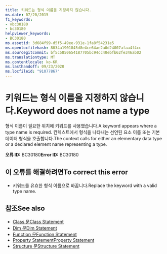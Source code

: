 ```yaml
---
title: 키워드는 형식 이름을 지정하지 않습니다.
ms.date: 07/20/2015
f1_keywords:
- vbc30180
- bc30180
helpviewer_keywords:
- BC30180
ms.assetid: 3d684f99-d5f5-49ee-931e-1fa8f54231e5
ms.openlocfilehash: 8034a1901845d8e4ce64ae2a0d24007afaa4f4cc
ms.sourcegitcommit: bf5c5850654187705bc94cc40ebfb62fe346ab02
ms.translationtype: MT
ms.contentlocale: ko-KR
ms.lasthandoff: 09/23/2020
ms.locfileid: "91077867"
---
```

# <a name="keyword-does-not-name-a-type"></a><span data-ttu-id="0d68a-102">키워드는 형식 이름을 지정하지 않습니다.</span><span class="sxs-lookup"><span data-stu-id="0d68a-102">Keyword does not name a type</span></span>

<span data-ttu-id="0d68a-103">형식 이름이 필요한 위치에 키워드를 사용했습니다.</span><span class="sxs-lookup"><span data-stu-id="0d68a-103">A keyword appears where a type name is required.</span></span> <span data-ttu-id="0d68a-104">컨텍스트에서 형식을 나타내는 선언된 요소 이름 또는 기본 데이터 형식을 호출합니다.</span><span class="sxs-lookup"><span data-stu-id="0d68a-104">The context calls for either an elementary data type or a declared element name representing a type.</span></span>  
  
 <span data-ttu-id="0d68a-105">**오류 ID:** BC30180</span><span class="sxs-lookup"><span data-stu-id="0d68a-105">**Error ID:** BC30180</span></span>  
  
## <a name="to-correct-this-error"></a><span data-ttu-id="0d68a-106">이 오류를 해결하려면</span><span class="sxs-lookup"><span data-stu-id="0d68a-106">To correct this error</span></span>  
  
- <span data-ttu-id="0d68a-107">키워드를 유효한 형식 이름으로 바꿉니다.</span><span class="sxs-lookup"><span data-stu-id="0d68a-107">Replace the keyword with a valid type name.</span></span>  
  
## <a name="see-also"></a><span data-ttu-id="0d68a-108">참조</span><span class="sxs-lookup"><span data-stu-id="0d68a-108">See also</span></span>

- [<span data-ttu-id="0d68a-109">Class 문</span><span class="sxs-lookup"><span data-stu-id="0d68a-109">Class Statement</span></span>](../language-reference/statements/class-statement.md)
- [<span data-ttu-id="0d68a-110">Dim 문</span><span class="sxs-lookup"><span data-stu-id="0d68a-110">Dim Statement</span></span>](../language-reference/statements/dim-statement.md)
- [<span data-ttu-id="0d68a-111">Function 문</span><span class="sxs-lookup"><span data-stu-id="0d68a-111">Function Statement</span></span>](../language-reference/statements/function-statement.md)
- [<span data-ttu-id="0d68a-112">Property Statement</span><span class="sxs-lookup"><span data-stu-id="0d68a-112">Property Statement</span></span>](../language-reference/statements/property-statement.md)
- [<span data-ttu-id="0d68a-113">Structure 문</span><span class="sxs-lookup"><span data-stu-id="0d68a-113">Structure Statement</span></span>](../language-reference/statements/structure-statement.md)

